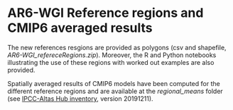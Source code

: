# AR6-WGI Reference regions and CMIP6 averaged results

The new references resgions are provided as polygons (csv and shapefile, *AR6-WGI_refereceRegions.zip*). Moreover, the R and Python notebooks illustrating the use of these regions with worked out examples are also provided.

Spatially averaged results of CMIP6 models have been computed for the different reference regions and are available at the *regional_means* folder (see [IPCC-Altas Hub inventory](https://github.com/SantanderMetGroup/IPCC-Atlas/tree/devel/AtlasHub-inventory), version 20191211). 

